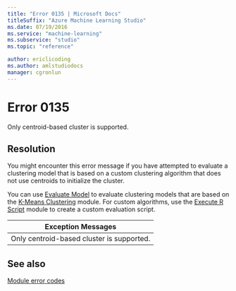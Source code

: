```yaml
---
title: "Error 0135 | Microsoft Docs"
titleSuffix: "Azure Machine Learning Studio"
ms.date: 07/19/2016
ms.service: "machine-learning"
ms.subservice: "studio"
ms.topic: "reference"

author: ericlicoding
ms.author: amlstudiodocs
manager: cgronlun
---
```

# Error 0135  
 Only centroid-based cluster is supported.  
  
## Resolution  
 You might encounter this error message if you have attempted to evaluate a clustering model that is based on a custom clustering algorithm that does not use centroids to initialize the cluster.  
  
 You can use [Evaluate Model](../evaluate-model.md) to evaluate clustering models that are based on the  [K-Means Clustering](../k-means-clustering.md) module. For custom algorithms, use the [Execute R Script](../execute-r-script.md) module to create a custom evaluation script.  
  
|Exception Messages|  
|------------------------|  
|Only centroid-based cluster is supported.|  
  
## See also  
 [Module error codes](../machine-learning-module-error-codes.md)
